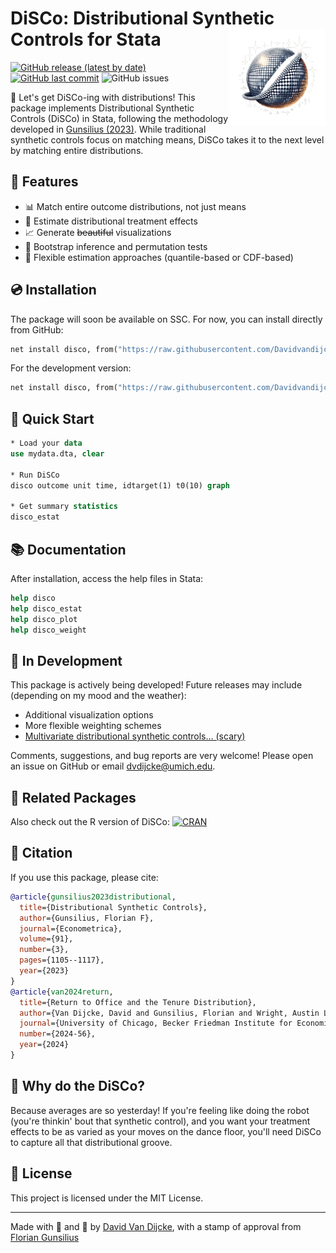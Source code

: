 # DiSCo: Distributional Synthetic Controls for Stata <img src="files/logo.png" align="right" alt="" width="155" />

[![GitHub release (latest by date)](https://img.shields.io/github/v/release/Davidvandijcke/DiSCos_stata)](https://github.com/Davidvandijcke/DiSCos_stata/releases)
[![GitHub last commit](https://img.shields.io/github/last-commit/Davidvandijcke/DiSCos_stata.svg)](https://github.com/Davidvandijcke/DiSCos_stata/commits/main)
![GitHub issues](https://img.shields.io/github/issues/Davidvandijcke/DiSCos_stata)

🕺 Let's get DiSCo-ing with distributions! This package implements Distributional Synthetic Controls (DiSCo) in Stata, following the methodology developed in [Gunsilius (2023)](https://onlinelibrary.wiley.com/doi/full/10.3982/ECTA18260). While traditional synthetic controls focus on matching means, DiSCo takes it to the next level by matching entire distributions.

## 🚀 Features

- 📊 Match entire outcome distributions, not just means
- 🎯 Estimate distributional treatment effects
- 📈 Generate ~~beautiful~~ visualizations
- 🔄 Bootstrap inference and permutation tests
- 🎨 Flexible estimation approaches (quantile-based or CDF-based)

## 💿 Installation

The package will soon be available on SSC. For now, you can install directly from GitHub:

```stata
net install disco, from("https://raw.githubusercontent.com/Davidvandijcke/DiSCos_stata/main/src/") replace
```

For the development version:
```stata
net install disco, from("https://raw.githubusercontent.com/Davidvandijcke/DiSCos_stata/dev/src/") replace
```

## 🎵 Quick Start

```stata
* Load your data
use mydata.dta, clear

* Run DiSCo
disco outcome unit time, idtarget(1) t0(10) graph 

* Get summary statistics
disco_estat
```

## 📚 Documentation

After installation, access the help files in Stata:
```stata
help disco
help disco_estat
help disco_plot
help disco_weight
```

## 🎪 In Development

This package is actively being developed! Future releases may include (depending on my mood and the weather):
- Additional visualization options
- More flexible weighting schemes
- [Multivariate distributional synthetic controls... (scary)](https://www.jmlr.org/papers/v25/23-0708.html)

Comments, suggestions, and bug reports are very welcome! Please open an issue on GitHub or email dvdijcke@umich.edu.

## 🎵 Related Packages

Also check out the R version of DiSCo: [![CRAN](https://www.r-pkg.org/badges/version/DiSCos)](https://cran.r-project.org/package=DiSCos)

## 📝 Citation

If you use this package, please cite:

```bibtex
@article{gunsilius2023distributional,
  title={Distributional Synthetic Controls},
  author={Gunsilius, Florian F},
  journal={Econometrica},
  volume={91},
  number={3},
  pages={1105--1117},
  year={2023}
}
@article{van2024return,
  title={Return to Office and the Tenure Distribution},
  author={Van Dijcke, David and Gunsilius, Florian and Wright, Austin L},
  journal={University of Chicago, Becker Friedman Institute for Economics Working Paper},
  number={2024-56},
  year={2024}
}

```

## 💃 Why do the DiSCo?

Because averages are so yesterday! If you're feeling like doing the robot (you're thinkin' bout that synthetic control), and you want your treatment effects to be as varied as your moves on the dance floor, you'll need DiSCo to capture all that distributional groove. 

## 🎉 License

This project is licensed under the MIT License.

---
Made with 🕺 and 💃 by [David Van Dijcke](https://www.davidvandijcke.com/), with a stamp of approval from [Florian Gunsilius](https://www.floriangunsilius.com/)
